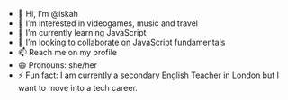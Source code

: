 - 👋 Hi, I’m @iskah
- 👀 I’m interested in videogames, music and travel
- 🌱 I’m currently learning JavaScript 
- 💞️ I’m looking to collaborate on JavaScript fundamentals 
- 📫 Reach me on my profile
- 😄 Pronouns: she/her
- ⚡ Fun fact: I am currently a secondary English Teacher in London but I want to move into a tech career.

